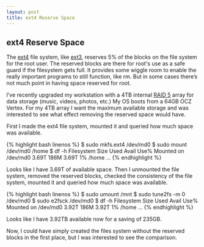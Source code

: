 ```yaml
---
layout: post
title: ext4 Reserve Space 
---
```


## ext4 Reserve Space

The [ext4](http://en.wikipedia.org/wiki/Ext4) file system, like [ext3](http://en.wikipedia.org/wiki/Ext3), reserves 5% of the blocks on the file system for the root user. The reserved blocks are there for root's use as a safe guard if the filesystem gets full. It provides some wiggle room to enable the really important programs to still function, like rm. But in some cases there’s not much point in having space reserved for root.

I’ve recently upgraded my workstation with a 4TB internal [RAID 5](http://en.wikipedia.org/wiki/RAID) array for data storage (music, videos, photos, etc.) My OS boots from a 64GB OCZ Vertex. For my 4TB array I want the maximum available storage and was interested to see what effect removing the reserved space would have.

First I made the ext4 file system, mounted it and queried how much space was available.

{% highlight bash linenos %}
$ sudo mkfs.ext4 /dev/md0
$ sudo mount /dev/md0 /home
$ df -h
Filesystem            Size  Used Avail Use% Mounted on
/dev/md0             3.69T  186M 3.69T   1% /home
...
{% endhighlight %}

Looks like I have 3.69T of available space. Then I unmounted the file system, removed the reserved blocks, checked the consistency of the file system, mounted it and queried how much space was available.

{% highlight bash linenos %}
$ sudo umount /mnt
$ sudo tune2fs -m 0 /dev/md0
$ sudo e2fsck /dev/md0
$ df -h
Filesystem            Size  Used Avail Use% Mounted on
/dev/md0             3.92T  186M 3.92T   1% /home
...
{% endhighlight %}

Looks like I have 3.92TB available now for a saving of 235GB.

Now, I could have simply created the files system without the reserved blocks in the first place, but I was interested to see the comparison.
